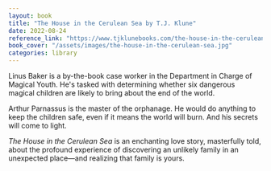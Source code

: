 ```yaml
---
layout: book
title: "The House in the Cerulean Sea by T.J. Klune"
date: 2022-08-24
reference_link: "https://www.tjklunebooks.com/the-house-in-the-cerulean-sea"
book_cover: "/assets/images/the-house-in-the-cerulean-sea.jpg"
categories: library
---
```


Linus Baker is a by-the-book case worker in the Department in Charge of Magical Youth. He's tasked with determining whether six dangerous magical children are likely to bring about the end of the world.

Arthur Parnassus is the master of the orphanage. He would do anything to keep the children safe, even if it means the world will burn. And his secrets will come to light.

_The House in the Cerulean Sea_ is an enchanting love story, masterfully told, about the profound experience of discovering an unlikely family in an unexpected place―and realizing that family is yours.
